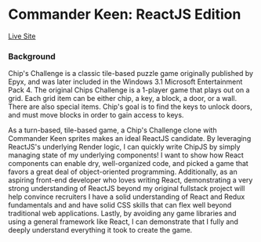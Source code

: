 # Commander Keen: ReactJS Edition
[Live Site](http://commanderkeen.io)


### Background

Chip's Challenge is a classic tile-based puzzle game originally published by Epyx, and was later included in the Windows 3.1 Microsoft Entertainment Pack 4. The original Chips Challenge is a 1-player game that plays out on a grid.  Each grid item can be either chip, a key, a block, a door, or a wall.  There are also special items.
Chip's goal is to find the keys to unlock doors, and must move blocks in order to gain access to keys.

As a turn-based, tile-based game, a Chip's Challenge clone with Commander Keen sprites makes an ideal ReactJS candidate. By leveraging ReactJS's underlying Render logic, I can quickly write ChipJS by simply managing state of my underlying components! I want to show how React components can enable dry, well-organized code, and picked a game that favors a great deal of object-oriented programming.  Additionally, as an aspiring front-end developer who loves writing React, demonstrating a very strong understanding of ReactJS beyond my original fullstack project will help convince recruiters I have a solid understanding of React and Redux fundamentals and and have solid CSS skills that can flex well beyond traditional web applications. Lastly, by avoiding any game libraries and using a general framework like React, I can demonstrate that I fully and deeply understand everything it took to create the game.

